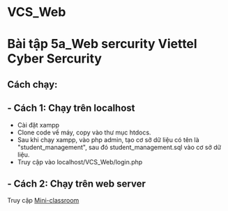 # VCS_Web
# Bài tập 5a_Web sercurity Viettel Cyber Sercurity
## Cách chạy:
## - Cách 1: Chạy trên localhost
+ Cài đặt xampp
+ Clone code về máy, copy vào thư mục htdocs.
+ Sau khi chạy xampp, vào php admin, tạo cơ sở dữ liệu có tên là "student_management", sau đó student_management.sql vào cơ sở dữ liệu.
+ Truy cập vào localhost/VCS_Web/login.php
## - Cách 2: Chạy trên web server
Truy cập [Mini-classroom](https://dth-vcs-web.000webhostapp.com)
